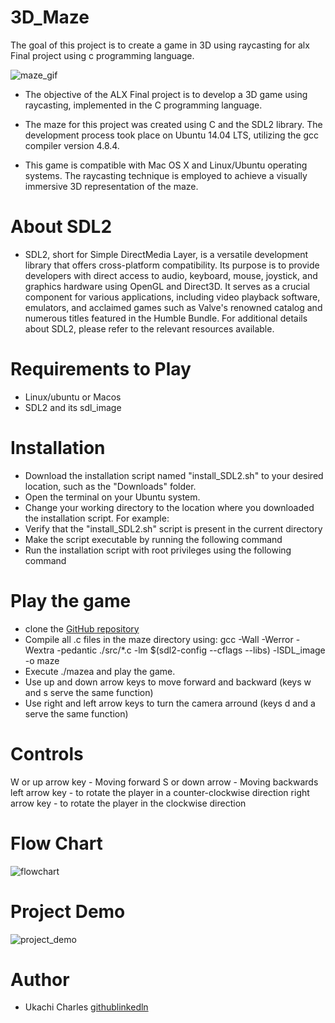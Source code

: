 # 3D_Maze
The goal of this project is to create a game in 3D using raycasting for alx Final project using c programming language.

![maze_gif](https://github.com/ukcharlies/3D_Maze/assets/111245934/a7c78b9e-34bf-436d-81d2-406563354c1f)

* The objective of the ALX Final project is to develop a 3D game using raycasting, implemented in the C programming language.

* The maze for this project was created using C and the SDL2 library. The development process took place on Ubuntu 14.04 LTS, utilizing the gcc compiler version 4.8.4.


* This game is compatible with Mac OS X and Linux/Ubuntu operating systems. The raycasting technique is employed to achieve a visually immersive 3D representation of the maze.
# About SDL2
* SDL2, short for Simple DirectMedia Layer, is a versatile development library that offers cross-platform compatibility. Its purpose is to provide developers with direct access to audio, keyboard, mouse, joystick, and graphics hardware using OpenGL and Direct3D. It serves as a crucial component for various applications, including video playback software, emulators, and acclaimed games such as Valve's renowned catalog and numerous titles featured in the Humble Bundle. For additional details about SDL2, please refer to the relevant resources available.
# Requirements to Play
* Linux/ubuntu or Macos
* SDL2 and its sdl_image
# Installation
* Download the installation script named "install_SDL2.sh" to your desired location, such as the "Downloads" folder.
* Open the terminal on your Ubuntu system.
* Change your working directory to the location where you downloaded the installation script. For example:
* Verify that the "install_SDL2.sh" script is present in the current directory
* Make the script executable by running the following command
* Run the installation script with root privileges using the following command
# Play the game
* clone the [GitHub repository](https://github.com/ukcharlies/3D_Maze)
* Compile all .c files in the maze directory using:
gcc -Wall -Werror -Wextra -pedantic ./src/*.c -lm $(sdl2-config --cflags --libs) -lSDL_image -o maze
* Execute ./mazea and play the game.
* Use up and down arrow keys to move forward and backward (keys w and s serve the same function)
* Use right and left arrow keys to turn the camera arround (keys d and a serve the same function)

# Controls
W or up arrow key - Moving forward S or down arrow - Moving backwards left arrow key - to rotate the player in a counter-clockwise direction right arrow key - to rotate the player in the clockwise direction
# Flow Chart
![flowchart](https://github.com/ukcharlies/3D_Maze/assets/111245934/586b7ee6-aa9a-4df7-9c14-01f2f3bed000)
# Project Demo
![project_demo](https://github.com/ukcharlies/3D_Maze/assets/111245934/3936f284-11b2-4bb4-86a8-10b6c05422ba)

# Author 
* Ukachi Charles [github](https://github.com/ukcharlies)[linkedln](https://www.linkedin.com/in/chuka-ukachi-70b525262)

